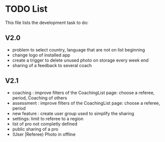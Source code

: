 # TODO List

This file lists the development task to do:

## V2.0

- problem to select country, language that are not on list beginning
- change logo of installed app
- create a trigger to delete unused photo on storage every week end
- sharing of a feedback to several coach

## V2.1

- coaching : improve filters of the CoachingList page: choose a referee, period, Coaching of others
- assessment : improve filters of the CoachingList page: choose a referee, period
- new feature : create user group used to simplify the sharing
- settings: limit to referee to a region
- list of pro not completly defined
- public sharing of a pro
- (User |Referee) Photo in offline

